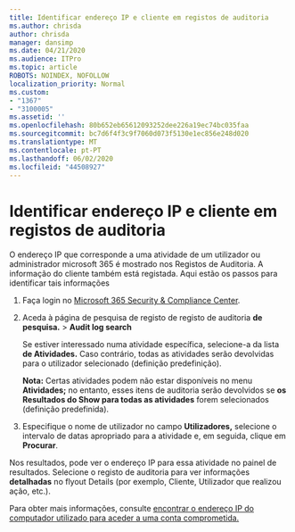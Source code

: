 ```yaml
---
title: Identificar endereço IP e cliente em registos de auditoria
ms.author: chrisda
author: chrisda
manager: dansimp
ms.date: 04/21/2020
ms.audience: ITPro
ms.topic: article
ROBOTS: NOINDEX, NOFOLLOW
localization_priority: Normal
ms.custom:
- "1367"
- "3100005"
ms.assetid: ''
ms.openlocfilehash: 80b652eb65612093252dee226a19ec74bc035faa
ms.sourcegitcommit: bc7d6f4f3c9f7060d073f5130e1ec856e248d020
ms.translationtype: MT
ms.contentlocale: pt-PT
ms.lasthandoff: 06/02/2020
ms.locfileid: "44508927"
---
```

# <a name="identify-ip-address-and-client-in-audit-logs"></a>Identificar endereço IP e cliente em registos de auditoria

O endereço IP que corresponde a uma atividade de um utilizador ou administrador microsoft 365 é mostrado nos Registos de Auditoria. A informação do cliente também está registada. Aqui estão os passos para identificar tais informações

1. Faça login no [Microsoft 365 Security & Compliance Center](https://protection.office.com/).

2. Aceda à página de pesquisa de registo de registo de auditoria **de pesquisa.**  >  **Audit log search**

   Se estiver interessado numa atividade específica, selecione-a da lista **de Atividades.** Caso contrário, todas as atividades serão devolvidas para o utilizador selecionado (definição predefinição).

   **Nota:** Certas atividades podem não estar disponíveis no menu **Atividades;** no entanto, esses itens de auditoria serão devolvidos se **os Resultados do Show para todas as atividades** forem selecionados (definição predefinida).

3. Especifique o nome de utilizador no campo **Utilizadores,** selecione o intervalo de datas apropriado para a atividade e, em seguida, clique em **Procurar**.

Nos resultados, pode ver o endereço IP para essa atividade no painel de resultados. Selecione o registo de auditoria para ver informações **detalhadas** no flyout Details (por exemplo, Cliente, Utilizador que realizou ação, etc.).

Para obter mais informações, consulte [encontrar o endereço IP do computador utilizado para aceder a uma conta comprometida.](https://docs.microsoft.com/microsoft-365/compliance/auditing-troubleshooting-scenarios#find-the-ip-address-of-the-computer-used-to-access-a-compromised-account)
